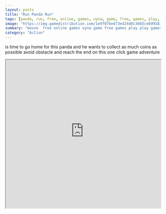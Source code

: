 ```yaml
---
layout: posts
title: "Run Panda Run"
tags: [panda, run, free, online, games, oyna, game, free, games, play, play, games]
image: "https://img.gamedistribution.com/1e9f07be473e424d8c3603ce69918333.jpg"
summary: "mouse  free online games oyna game free games play play games"
category: "Action"
---
```


is time to go home for this panda and he wants to collect as much coins as possible avoid obstacle and reach the end on this one click game adventure

<iframe width="100%" height="480px;" src="https://html5.gamedistribution.com/1e9f07be473e424d8c3603ce69918333/"></iframe>